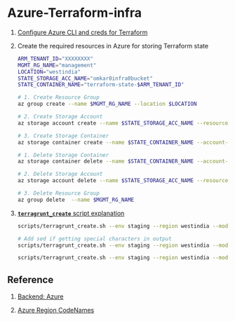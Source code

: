 # Azure-Terraform-infra

1. [Configure Azure CLI and creds for Terraform](./docs/01.1-Azure-Cred.md)

2. Create the required resources in Azure for storing Terraform state

    ```bash
    ARM_TENANT_ID="XXXXXXXX"
    MGMT_RG_NAME="management"
    LOCATION="westindia"
    STATE_STORAGE_ACC_NAME="omkar0infra0bucket"
    STATE_CONTAINER_NAME="terraform-state-$ARM_TENANT_ID"

    # 1. Create Resource Group
    az group create --name $MGMT_RG_NAME --location $LOCATION

    # 2. Create Storage Account
    az storage account create --name $STATE_STORAGE_ACC_NAME --resource-group $MGMT_RG_NAME --location $LOCATION --sku Standard_LRS --kind StorageV2

    # 3. Create Storage Container
    az storage container create --name $STATE_CONTAINER_NAME --account-name $STATE_STORAGE_ACC_NAME
    ```

    ```bash
    # 1. Delete Storage Container
    az storage container delete --name $STATE_CONTAINER_NAME --account-name $STATE_STORAGE_ACC_NAME

    # 2. Delete Storage Account
    az storage account delete --name $STATE_STORAGE_ACC_NAME --resource-group $MGMT_RG_NAME --yes

    # 3. Delete Resource Group
    az group delete  --name $MGMT_RG_NAME
    ```

2. [**`terragrunt_create`** script explanation](./docs/01.2-Terragrunt-run-script-expl.md)
    
    ```bash
    scripts/terragrunt_create.sh --env staging --region westindia --module resource-group --plan
    
    # Add sed if getting special characters in output
    scripts/terragrunt_create.sh --env staging --region westindia --module resource-group --plan | sed -r 's/\x1b\[[0-9;]*m//g'
    
    scripts/terragrunt_create.sh --env staging --region westindia --module networking --plan
    ```


## Reference

1. [Backend: Azure](https://developer.hashicorp.com/terraform/language/backend/azurerm)

2. [Azure Region CodeNames](https://azuretracks.com/2021/04/current-azure-region-names-reference/)